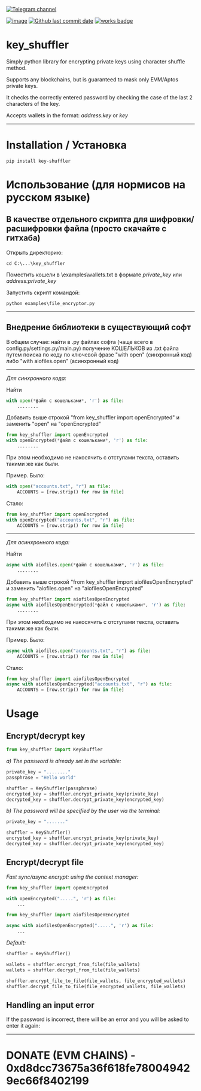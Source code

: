 [![Telegram channel](https://img.shields.io/endpoint?url=https://runkit.io/damiankrawczyk/telegram-badge/branches/master?url=https://t.me/cryptogovnozavod)](https://t.me/cryptogovnozavod)

[![image](https://img.shields.io/pypi/pyversions/key_shuffler.svg)](https://pypi.org/project/key_shuffler/)
[![Github last commit date](https://img.shields.io/github/last-commit/indicatedl/key_shuffler.svg?label=Updated&logo=github&cacheSeconds=600)](https://github.com/indicatedl/key_shuffler/commits)
[![works badge](https://cdn.jsdelivr.net/gh/nikku/works-on-my-machine@v0.2.0/badge.svg)](https://github.com/nikku/works-on-my-machine)  

# key_shuffler

Simply python library for encrypting private keys using character shuffle method.

Supports any blockchains, but is guaranteed to mask only EVM/Aptos private keys.

It checks the correctly entered password by checking the case of the last 2 characters of the key.

Accepts wallets in the format: _address:key_ or _key_

---

# Installation / Установка
```
pip install key-shuffler
```

# Использование (для нормисов на русском языке)

## В качестве отдельного скрипта для шифровки/расшифровки файла (просто скачайте с гитхаба)

Открыть директорию:
```
cd C:\...\key_shuffler
```
Поместить кошели в \examples\wallets.txt в формате _private_key_ или _address:private_key_

Запустить скрипт командой:
```
python examples\file_encryptor.py
```
---

## Внедрение библиотеки в существующий софт

В общем случае: найти в .py файлах софта (чаще всего в config.py/settings.py/main.py) получение КОШЕЛЬКОВ из .txt файла путем поиска по коду по ключевой фразе "with open" (синхронный код) либо "with aiofiles.open" (асинхронный код)

---
_Для синхронного кода:_

Найти
```python
with open(*файл с кошельками*, 'r') as file:
    ........
```
Добавить выше строкой "from key_shuffler import openEncrypted" и заменить "open" на "openEncrypted"
```python
from key_shuffler import openEncrypted
with openEncrypted(*файл с кошельками*, 'r') as file:
    ........
```
При этом необходимо не накосячить с отступами текста, оставить такими же как были.

Пример. Было:
```python
with open("accounts.txt", "r") as file:
    ACCOUNTS = [row.strip() for row in file]
```
Стало:
```python
from key_shuffler import openEncrypted
with openEncrypted("accounts.txt", "r") as file:
    ACCOUNTS = [row.strip() for row in file]
```
---
_Для асинхронного кода:_

Найти
```python
async with aiofiles.open(*файл с кошельками*, 'r') as file:
    ........
```
Добавить выше строкой "from key_shuffler import aiofilesOpenEncrypted" и заменить "aiofiles.open" на "aiofilesOpenEncrypted"
```python
from key_shuffler import aiofilesOpenEncrypted
async with aiofilesOpenEncrypted(*файл с кошельками*, 'r') as file:
    ........
```
При этом необходимо не накосячить с отступами текста, оставить такими же как были.

Пример. Было:
```python
async with aiofiles.open("accounts.txt", "r") as file:
    ACCOUNTS = [row.strip() for row in file]
```
Стало:
```python
from key_shuffler import aiofilesOpenEncrypted
async with aiofilesOpenEncrypted("accounts.txt", "r") as file:
    ACCOUNTS = [row.strip() for row in file]
```
# Usage

## Encrypt/decrypt key
```python
from key_shuffler import KeyShuffler
```
_a) The password is already set in the variable:_
```python
private_key = "........"
passphrase = "Hello world" 

shuffler = KeyShuffler(passphrase)
encrypted_key = shuffler.encrypt_private_key(private_key)
decrypted_key = shuffler.decrypt_private_key(encrypted_key)
```

_b) The password will be specified by the user via the terminal:_
```python
private_key = "......."

shuffler = KeyShuffler()
encrypted_key = shuffler.encrypt_private_key(private_key)
decrypted_key = shuffler.decrypt_private_key(encrypted_key)
```

## Encrypt/decrypt file
_Fast sync/async encrypt: using the context manager:_
```python
from key_shuffler import openEncrypted

with openEncrypted(".....", 'r') as file:
    ...
```

```python
from key_shuffler import aiofilesOpenEncrypted

async with aiofilesOpenEncrypted(".....", 'r') as file:
    ...
```

_Default:_
```python
shuffler = KeyShuffler()

wallets = shuffler.encrypt_from_file(file_wallets)
wallets = shuffler.decrypt_from_file(file_wallets)

shuffler.encrypt_file_to_file(file_wallets, file_encrypted_wallets)
shuffler.decrypt_file_to_file(file_encrypted_wallets, file_wallets)

```

## Handling an input error
If the password is incorrect, there will be an error and you will be asked to enter it again:

---


# DONATE (EVM CHAINS) - 0xd8dcc73675a36f618fe780049429ec66f8402199
